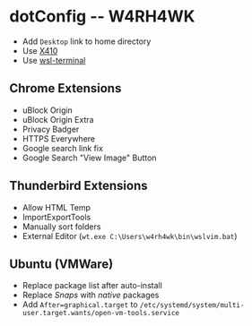 # dotConfig -- W4RH4WK

- Add `Desktop` link to home directory
- Use [X410](https://www.microsoft.com/en-us/p/x410/9nlp712zmn9q)
- Use [wsl-terminal](https://github.com/goreliu/wsl-terminal)

## Chrome Extensions
 
- uBlock Origin
- uBlock Origin Extra
- Privacy Badger
- HTTPS Everywhere
- Google search link fix
- Google Search "View Image" Button

## Thunderbird Extensions

- Allow HTML Temp
- ImportExportTools
- Manually sort folders
- External Editor (`wt.exe C:\Users\w4rh4wk\bin\wslvim.bat`)

## Ubuntu (VMWare)

- Replace package list after auto-install
- Replace *Snaps* with *native* packages
- Add `After=graphical.target` to `/etc/systemd/system/multi-user.target.wants/open-vm-tools.service`
